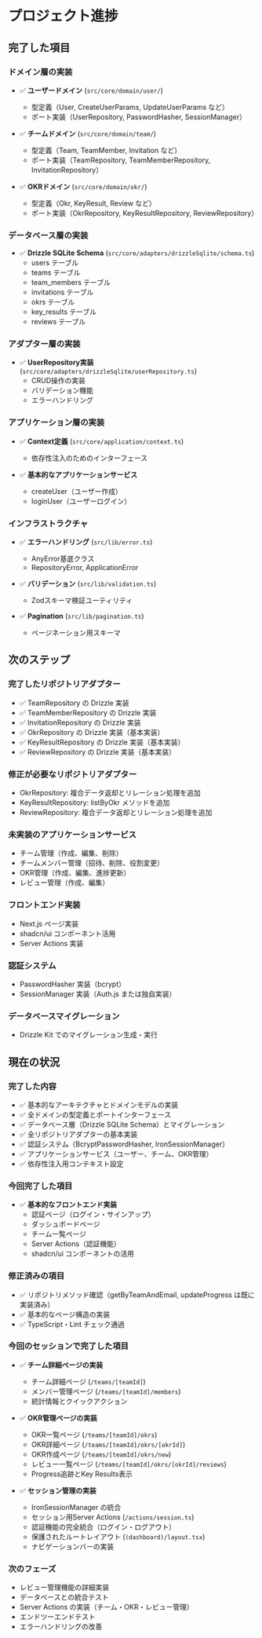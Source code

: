 # プロジェクト進捗

## 完了した項目

### ドメイン層の実装
- ✅ **ユーザードメイン** (`src/core/domain/user/`)
  - 型定義（User, CreateUserParams, UpdateUserParams など）
  - ポート実装（UserRepository, PasswordHasher, SessionManager）

- ✅ **チームドメイン** (`src/core/domain/team/`)
  - 型定義（Team, TeamMember, Invitation など）
  - ポート実装（TeamRepository, TeamMemberRepository, InvitationRepository）

- ✅ **OKRドメイン** (`src/core/domain/okr/`)
  - 型定義（Okr, KeyResult, Review など）
  - ポート実装（OkrRepository, KeyResultRepository, ReviewRepository）

### データベース層の実装
- ✅ **Drizzle SQLite Schema** (`src/core/adapters/drizzleSqlite/schema.ts`)
  - users テーブル
  - teams テーブル
  - team_members テーブル
  - invitations テーブル
  - okrs テーブル
  - key_results テーブル
  - reviews テーブル

### アダプター層の実装
- ✅ **UserRepository実装** (`src/core/adapters/drizzleSqlite/userRepository.ts`)
  - CRUD操作の実装
  - バリデーション機能
  - エラーハンドリング

### アプリケーション層の実装
- ✅ **Context定義** (`src/core/application/context.ts`)
  - 依存性注入のためのインターフェース

- ✅ **基本的なアプリケーションサービス**
  - createUser（ユーザー作成）
  - loginUser（ユーザーログイン）

### インフラストラクチャ
- ✅ **エラーハンドリング** (`src/lib/error.ts`)
  - AnyError基底クラス
  - RepositoryError, ApplicationError
  
- ✅ **バリデーション** (`src/lib/validation.ts`)
  - Zodスキーマ検証ユーティリティ

- ✅ **Pagination** (`src/lib/pagination.ts`)
  - ページネーション用スキーマ

## 次のステップ

### 完了したリポジトリアダプター
- ✅ TeamRepository の Drizzle 実装
- ✅ TeamMemberRepository の Drizzle 実装  
- ✅ InvitationRepository の Drizzle 実装
- ✅ OkrRepository の Drizzle 実装（基本実装）
- ✅ KeyResultRepository の Drizzle 実装（基本実装）
- ✅ ReviewRepository の Drizzle 実装（基本実装）

### 修正が必要なリポジトリアダプター
- OkrRepository: 複合データ返却とリレーション処理を追加
- KeyResultRepository: listByOkr メソッドを追加
- ReviewRepository: 複合データ返却とリレーション処理を追加

### 未実装のアプリケーションサービス
- チーム管理（作成、編集、削除）
- チームメンバー管理（招待、削除、役割変更）
- OKR管理（作成、編集、進捗更新）
- レビュー管理（作成、編集）

### フロントエンド実装
- Next.js ページ実装
- shadcn/ui コンポーネント活用
- Server Actions 実装

### 認証システム
- PasswordHasher 実装（bcrypt）
- SessionManager 実装（Auth.js または独自実装）

### データベースマイグレーション
- Drizzle Kit でのマイグレーション生成・実行

## 現在の状況

### 完了した内容
- ✅ 基本的なアーキテクチャとドメインモデルの実装
- ✅ 全ドメインの型定義とポートインターフェース
- ✅ データベース層（Drizzle SQLite Schema）とマイグレーション
- ✅ 全リポジトリアダプターの基本実装
- ✅ 認証システム（BcryptPasswordHasher, IronSessionManager）
- ✅ アプリケーションサービス（ユーザー、チーム、OKR管理）
- ✅ 依存性注入用コンテキスト設定

### 今回完了した項目
- ✅ **基本的なフロントエンド実装**
  - 認証ページ（ログイン・サインアップ）
  - ダッシュボードページ
  - チーム一覧ページ
  - Server Actions（認証機能）
  - shadcn/ui コンポーネントの活用

### 修正済みの項目
- ✅ リポジトリメソッド確認（getByTeamAndEmail, updateProgress は既に実装済み）
- ✅ 基本的なページ構造の実装
- ✅ TypeScript・Lint チェック通過

### 今回のセッションで完了した項目
- ✅ **チーム詳細ページの実装**
  - チーム詳細ページ (`/teams/[teamId]`)
  - メンバー管理ページ (`/teams/[teamId]/members`)
  - 統計情報とクイックアクション
  
- ✅ **OKR管理ページの実装**
  - OKR一覧ページ (`/teams/[teamId]/okrs`)
  - OKR詳細ページ (`/teams/[teamId]/okrs/[okrId]`)
  - OKR作成ページ (`/teams/[teamId]/okrs/new`)
  - レビュー一覧ページ (`/teams/[teamId]/okrs/[okrId]/reviews`)
  - Progress追跡とKey Results表示
  
- ✅ **セッション管理の実装**
  - IronSessionManager の統合
  - セッション用Server Actions (`/actions/session.ts`)
  - 認証機能の完全統合（ログイン・ログアウト）
  - 保護されたルートレイアウト (`(dashboard)/layout.tsx`)
  - ナビゲーションバーの実装

### 次のフェーズ
- レビュー管理機能の詳細実装
- データベースとの統合テスト
- Server Actions の実装（チーム・OKR・レビュー管理）
- エンドツーエンドテスト
- エラーハンドリングの改善